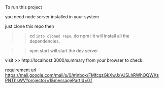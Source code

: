 To run this project

you need node server installed in your system

just clone this repo then

> > cd `into cloned repo`.
> > do
> > npm i
> > it will install all the dependencies.

> > npm start will start the dev server

visit >> http://localhost:3000/summary from your browser to check.

requirement url https://mail.google.com/mail/u/0/#inbox/FMfcgzGkXwJxVJSLhRWhQQWXsPNThsWV?projector=1&messagePartId=0.1
